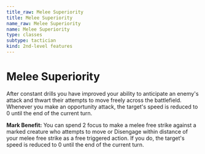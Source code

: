 ```yaml
---
title_raw: Melee Superiority
title: Melee Superiority
name_raw: Melee Superiority
name: Melee Superiority
type: classes
subtype: tactician
kind: 2nd-level features
---
```


# Melee Superiority

After constant drills you have improved your ability to anticipate an enemy's attack and thwart their attempts to move freely across the battlefield. Whenever you make an opportunity attack, the target's speed is reduced to 0 until the end of the current turn.

**Mark Benefit:** You can spend 2 focus to make a melee free strike against a marked creature who attempts to move or Disengage within distance of your melee free strike as a free triggered action. If you do, the target's speed is reduced to 0 until the end of the current turn.
